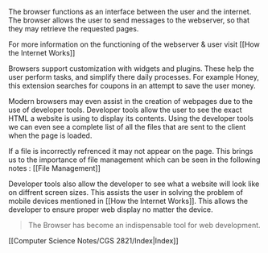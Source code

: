 The browser functions as an interface between the user and the internet. The browser allows the user to send messages to the webserver, so that they may retrieve the requested pages. 

For more information on the functioning of the webserver & user visit [[How the Internet Works]]

Browsers support customization with widgets and plugins. These help the user perform tasks, and simplify there daily processes. For example Honey, this extension searches for coupons in an attempt to save the user money.

Modern browsers may even assist in the creation of webpages due to the use of developer tools. Developer tools allow the user to see the exact HTML a website is using to display its contents. Using the developer tools we can even see a complete list of all the files that are sent to the client when the page is loaded. 

If a file is incorrectly refrenced it may not appear on the page. This brings us to the importance of file management which can be seen in the following notes : [[File Management]]

Developer tools also allow the developer to see what a website will look like on diffrent screen sizes. This assists the user in solving the problem of mobile devices mentioned in [[How the Internet Works]]. This allows the developer to ensure proper web display no matter the device.

> The Browser has become an indispensable tool for web development.

[[Computer Science Notes/CGS 2821/Index|Index]]